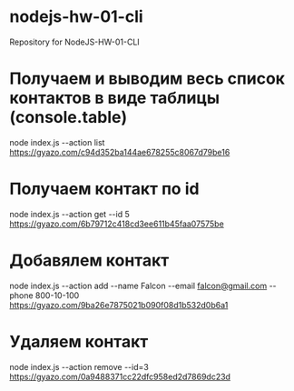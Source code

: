 # nodejs-hw-01-cli
Repository for NodeJS-HW-01-CLI

# Получаем и выводим весь список контактов в виде таблицы (console.table)
node index.js --action list
https://gyazo.com/c94d352ba144ae678255c8067d79be16

# Получаем контакт по id
node index.js --action get --id 5
https://gyazo.com/6b79712c418cd3ee611b45faa07575be

# Добавялем контакт
node index.js --action add --name Falcon --email falcon@gmail.com --phone 800-10-100
https://gyazo.com/9ba26e7875021b090f08d1b532d0b6a1

# Удаляем контакт
node index.js --action remove --id=3
https://gyazo.com/0a9488371cc22dfc958ed2d7869dc23d